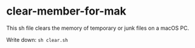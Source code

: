 # clear-member-for-mak

This sh file clears the memory of temporary or junk files on a macOS PC.

Write down:
```sh clear.sh```